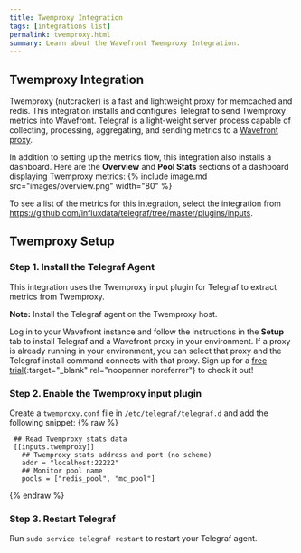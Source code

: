 ```yaml
---
title: Twemproxy Integration
tags: [integrations list]
permalink: twemproxy.html
summary: Learn about the Wavefront Twemproxy Integration.
---
```

## Twemproxy Integration

Twemproxy (nutcracker) is a fast and lightweight proxy for memcached and redis.
This integration installs and configures Telegraf to send Twemproxy metrics into Wavefront. Telegraf is a light-weight server process capable of collecting, processing, aggregating, and sending metrics to a [Wavefront proxy](https://docs.wavefront.com/proxies.html).

In addition to setting up the metrics flow, this integration also installs a dashboard. Here are the **Overview** and **Pool Stats** sections of a dashboard displaying Twemproxy metrics:
{% include image.md src="images/overview.png" width="80" %}


To see a list of the metrics for this integration, select the integration from <https://github.com/influxdata/telegraf/tree/master/plugins/inputs>.
## Twemproxy Setup



### Step 1. Install the Telegraf Agent

This integration uses the Twemproxy input plugin for Telegraf to extract metrics from Twemproxy.

**Note:** Install the Telegraf agent on the Twemproxy host. 

Log in to your Wavefront instance and follow the instructions in the **Setup** tab to install Telegraf and a Wavefront proxy in your environment. If a proxy is already running in your environment, you can select that proxy and the Telegraf install command connects with that proxy. Sign up for a [free trial](http://wavefront.com/sign-up/?utm_source=docs.vmware.com&utm_medium=referral&utm_campaign=docs-front-page){:target="_blank" rel="noopenner noreferrer"} to check it out!

### Step 2. Enable the Twemproxy input plugin

Create a `twemproxy.conf` file in `/etc/telegraf/telegraf.d` and add the following snippet:
{% raw %}
   ```
    ## Read Twemproxy stats data
    [[inputs.twemproxy]]
      ## Twemproxy stats address and port (no scheme)
      addr = "localhost:22222"
      ## Monitor pool name
      pools = ["redis_pool", "mc_pool"]
   ```
{% endraw %}

### Step 3. Restart Telegraf

Run `sudo service telegraf restart` to restart your Telegraf agent.

